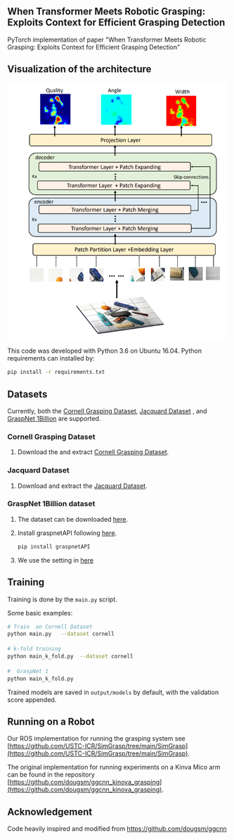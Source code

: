 ## When Transformer Meets Robotic Grasping: Exploits Context for Efficient Grasping Detection

PyTorch implementation of paper "When Transformer Meets Robotic Grasping:
Exploits Context for Efficient Grasping Detection"

## Visualization of the architecture
<img src="img/grasp-transformer.png" width="500" align="middle"/>
<br>

This code was developed with Python 3.6 on Ubuntu 16.04.  Python requirements can installed by:

```bash
pip install -r requirements.txt
```

## Datasets

Currently, both the [Cornell Grasping Dataset](http://pr.cs.cornell.edu/grasping/rect_data/data.php),
[Jacquard Dataset](https://jacquard.liris.cnrs.fr/) , and [GraspNet 1Billion](https://graspnet.net/datasets.html)  are supported.

### Cornell Grasping Dataset
1. Download the and extract [Cornell Grasping Dataset](http://pr.cs.cornell.edu/grasping/rect_data/data.php). 

### Jacquard Dataset

1. Download and extract the [Jacquard Dataset](https://jacquard.liris.cnrs.fr/).

### GraspNet 1Billion dataset

1. The dataset can be downloaded [here](https://graspnet.net/datasets.html).
2. Install graspnetAPI following [here](https://graspnetapi.readthedocs.io/en/latest/install.html#install-api).

   ```bash
   pip install graspnetAPI
   ```   
3.  We use the setting in [here](https://github.com/ryanreadbooks/Modified-GGCNN) 


## Training

Training is done by the `main.py` script.  

Some basic examples:

```bash
# Train  on Cornell Dataset
python main.py   --dataset cornell

# k-fold training
python main_k_fold.py  --dataset cornell 

#  GraspNet 1
python main_k_fold.py 
```

Trained models are saved in `output/models` by default, with the validation score appended.





## Running on a Robot

Our ROS implementation for running the grasping system see [https://github.com/USTC-ICR/SimGrasp/tree/main/SimGrasp](https://github.com/USTC-ICR/SimGrasp/tree/main/SimGrasp).

The original implementation for running experiments on a Kinva Mico arm can be found in the repository [https://github.com/dougsm/ggcnn_kinova_grasping](https://github.com/dougsm/ggcnn_kinova_grasping).

## Acknowledgement
Code heavily inspired and modified from https://github.com/dougsm/ggcnn
